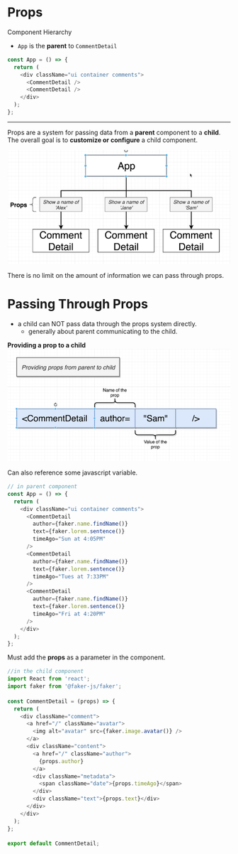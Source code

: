 # Props

Component Hierarchy
- `App` is the **parent** to `CommentDetail`
```js
const App = () => {
  return (
    <div className="ui container comments">
      <CommentDetail />
      <CommentDetail />
    </div>
  );
};
```

---

Props are a system for passing data from a **parent** component to a **child**.
The overall goal is to **customize or configure** a child component.

![props](react-images/Props.png)

There is no limit on the amount of information we can pass through props. 

# Passing Through Props
- a child can NOT pass data through the props system directly. 
  - generally about parent communicating to the child.

**Providing a prop to a child**
![](react-images/passing%20props.png)

Can also reference some javascript variable.
```js
// in parent component
const App = () => {
  return (
    <div className="ui container comments">
      <CommentDetail
        author={faker.name.findName()}
        text={faker.lorem.sentence()}
        timeAgo="Sun at 4:05PM"
      />
      <CommentDetail
        author={faker.name.findName()}
        text={faker.lorem.sentence()}
        timeAgo="Tues at 7:33PM"
      />
      <CommentDetail
        author={faker.name.findName()}
        text={faker.lorem.sentence()}
        timeAgo="Fri at 4:20PM"
      />
    </div>
  );
};
```

Must add the **props** as a parameter in the component.
```js
//in the child component
import React from 'react';
import faker from '@faker-js/faker';

const CommentDetail = (props) => {
  return (
    <div className="comment">
      <a href="/" className="avatar">
        <img alt="avatar" src={faker.image.avatar()} />
      </a>
      <div className="content">
        <a href="/" className="author">
          {props.author}
        </a>
        <div className="metadata">
          <span className="date">{props.timeAgo}</span>
        </div>
        <div className="text">{props.text}</div>
      </div>
    </div>
  );
};

export default CommentDetail;
```